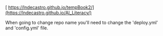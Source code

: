 [ https://lndecastro.github.io/tempBook2/](https://lndecastro.github.io/AI_Literacy/)

When going to change repo name you'll need to change the 'deploy.yml' and 'config.yml' file.
